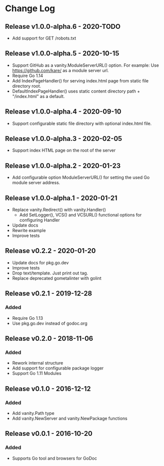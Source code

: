
# Change Log

## Release v1.0.0-alpha.6 - 2020-TODO
- Add support for GET /robots.txt

## Release v1.0.0-alpha.5 - 2020-10-15
- Support GitHub as a vanity.ModuleServerURL() option. For example: Use https://github.com/kare/ as a module server url.
- Require Go 1.14
- Add IndexPageHandler() for serving index.html page from static file directory root.
- DefaultIndexPageHandler() uses static content directory path + "/index.html" as a default.

## Release v1.0.0-alpha.4 - 2020-09-10
- Support configurable static file directory with optional index.html file.

## Release v1.0.0-alpha.3 - 2020-02-05
- Support index HTML page on the root of the server

## Release v1.0.0-alpha.2 - 2020-01-23
- Add configurable option ModuleServerURL() for setting the used Go module server address.

## Release v1.0.0-alpha.1 - 2020-01-21
- Replace vanity.Redirect() with vanity.Handler()
	- Add SetLogger(), VCS() and VCSURL() functional options for configuring Handler
- Update docs
- Rewrite example
- Improve tests

## Release v0.2.2 - 2020-01-20
- Update docs for pkg.go.dev
- Improve tests
- Drop text/template. Just print out <meta> tag.
- Replace deprecated gometalinter with golint

## Release v0.2.1 - 2019-12-28
### Added
- Require Go 1.13
- Use pkg.go.dev instead of godoc.org

## Release v0.2.0 - 2018-11-06
### Added
- Rework internal structure
- Add support for configurable package logger
- Support Go 1.11 Modules

## Release v0.1.0 - 2016-12-12
### Added
- Add vanity.Path type
- Add vanity.NewServer and vanity.NewPackage functions

## Release v0.0.1 - 2016-10-20
### Added
- Supports Go tool and browsers for GoDoc
